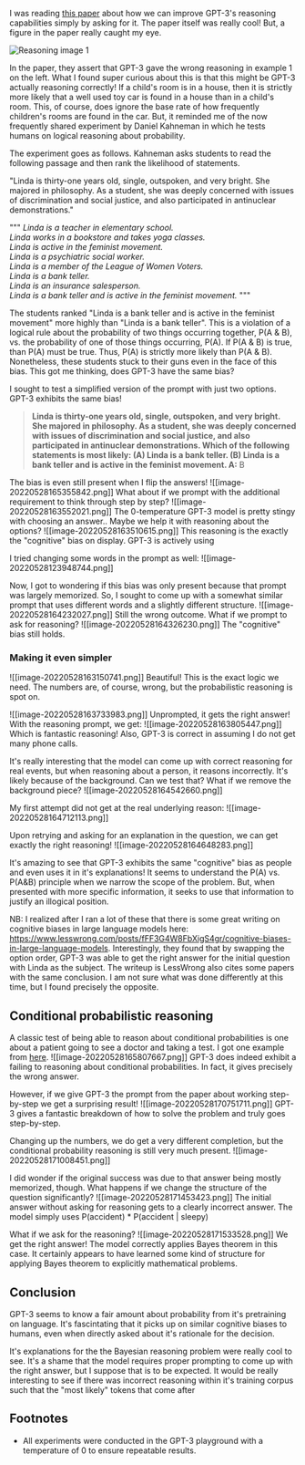 I was reading [this paper](https://arxiv.org/abs/2205.11916) about how we can improve GPT-3's reasoning capabilities simply by asking for it. The paper itself was really cool! But, a figure in the paper really caught my eye.

![Reasoning image 1]({{site.url}}/assets/images/gpt-3-reasoning/figure-4-from-paper.png)

In the paper, they assert that GPT-3 gave the wrong reasoning in example 1 on the left. What I found super curious about this is that this might be GPT-3 actually reasoning correctly! If a child's room is in a house, then it is strictly more likely that a well used toy car is found in a house than in a child's room. This, of course, does ignore the base rate of how frequently children's rooms are found in the car. But, it reminded me of the now frequently shared experiment by Daniel Kahneman in which he tests humans on logical reasoning about probability.

The experiment goes as follows. Kahneman asks students to read the following passage and then rank the likelihood of statements.

"Linda is thirty-one years old, single, outspoken, and very bright. She majored in philosophy. As a student, she was deeply concerned with issues of discrimination and social justice, and also participated in antinuclear demonstrations."

"""
_Linda is a teacher in elementary school.  
Linda works in a bookstore and takes yoga classes.  
Linda is active in the feminist movement.  
Linda is a psychiatric social worker.  
Linda is a member of the League of Women Voters.  
Linda is a bank teller.  
Linda is an insurance salesperson.  
Linda is a bank teller and is active in the feminist movement._
"""

The students ranked "Linda is a bank teller and is active in the feminist movement" more highly than "Linda is a bank teller". This is a violation of a logical rule about the probability of two things occurring together, P(A & B), vs. the probability of one of those things occurring, P(A). If P(A & B) is true, than P(A) must be true. Thus, P(A) is strictly more likely than P(A & B). Nonetheless, these students stuck to their guns even in the face of this bias. This got me thinking, does GPT-3 have the same bias?

I sought to test a simplified version of the prompt with just two options. GPT-3 exhibits the same bias!
> <b> Linda is thirty-one years old, single, outspoken, and very bright. She majored in philosophy. As a student, she was deeply concerned with issues of discrimination and social justice, and also participated in antinuclear demonstrations. Which of the following statements is most likely: (A) Linda is a bank teller. (B) Linda is a bank teller and is active in the feminist movement.
A:</b> B

The bias is even still present when I flip the answers!
![[image-20220528165355842.png]]
What about if we prompt with the additional requirement to think through step by step?
![[image-20220528163552021.png]]
The 0-temperature GPT-3 model is pretty stingy with choosing an answer.. Maybe we help it with reasoning about the options?
![[image-20220528163510615.png]]
This reasoning is the exactly the "cognitive" bias on display. GPT-3 is actively using 

I tried changing some words in the prompt as well:
![[image-20220528123948744.png]]


Now, I got to wondering if this bias was only present because that prompt was largely memorized. So, I sought to come up with a somewhat similar prompt that uses different words and a slightly different structure.
![[image-20220528164232027.png]]
Still the wrong outcome. What if we prompt to ask for reasoning?
![[image-20220528164326230.png]]
The "cognitive" bias still holds.

### Making it even simpler
![[image-20220528163150741.png]]
Beautiful! This is the exact logic we need. The numbers are, of course, wrong, but the probabilistic reasoning is spot on.

![[image-20220528163733983.png]]
Unprompted, it gets the right answer! With the reasoning prompt, we get:
![[image-20220528163805447.png]]
Which is fantastic reasoning! Also, GPT-3 is correct in assuming I do not get many phone calls.

It's really interesting that the model can come up with correct reasoning for real events, but when reasoning about a person, it reasons incorrectly. It's likely because of the background. Can we test that? What if we remove the background piece?
![[image-20220528164542660.png]]

My first attempt did not get at the real underlying reason:
![[image-20220528164712113.png]]

Upon retrying and asking for an explanation in the question, we can get exactly the right reasoning!
![[image-20220528164648283.png]]

It's amazing to see that GPT-3 exhibits the same "cognitive" bias as people and even uses it in it's explanations! It seems to understand the P(A) vs. P(A&B) principle when we narrow the scope of the problem. But, when presented with more specific information, it seeks to use that information to justify an illogical position.

NB: I realized after I ran a lot of these that there is some great writing on cognitive biases in large language models here: https://www.lesswrong.com/posts/fFF3G4W8FbXigS4gr/cognitive-biases-in-large-language-models. Interestingly, they found that by swapping the option order, GPT-3 was able to get the right answer for the initial question with Linda as the subject. The writeup is LessWrong also cites some papers with the same conclusion. I am not sure what was done differently at this time, but I found precisely the opposite.

## Conditional probabilistic reasoning
A classic test of being able to reason about conditional probabilities is one about a patient going to see a doctor and taking a test. I got one example from [here](https://sphweb.bumc.bu.edu/otlt/mph-modules/bs/bs704_probability/bs704_probability6.html). 
![[image-20220528165807667.png]]
GPT-3 does indeed exhibit a failing to reasoning about conditional probabilities. In fact, it gives precisely the wrong answer.

However, if we give GPT-3 the prompt from the paper about working step-by-step we get a surprising result!
![[image-20220528170751711.png]]
GPT-3 gives a fantastic breakdown of how to solve the problem and truly goes step-by-step.

Changing up the numbers, we do get a very different completion, but the conditional probability reasoning is still very much present.
![[image-20220528171008451.png]]

I did wonder if the original success was due to that answer being mostly memorized, though. What happens if we change the structure of the question significantly?
![[image-20220528171453423.png]]
The initial answer without asking for reasoning gets to a clearly incorrect answer. The model simply uses P(accident) * P(accident | sleepy)

What if we ask for the reasoning?
![[image-20220528171533528.png]]
We get the right answer! The model correctly applies Bayes theorem in this case. It certainly appears to have learned some kind of structure for applying Bayes theorem to explicitly mathematical problems.

## Conclusion
GPT-3 seems to know a fair amount about probability from it's pretraining on language. It's fascintating that it picks up on similar cognitive biases to humans, even when directly asked about it's rationale for the decision. 

It's explanations for the the Bayesian reasoning problem were really cool to see. It's a shame that the model requires proper prompting to come up with the right answer, but I suppose that is to be expected. It would be really interesting to see if there was incorrect reasoning within it's training corpus such that the "most likely" tokens that come after 

## Footnotes
- All experiments were conducted in the GPT-3 playground with a temperature of 0 to ensure repeatable results. 